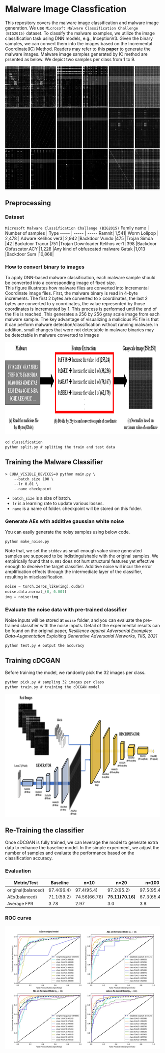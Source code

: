 # Malware Image Classfication

This repository covers the malware image classification and malware image generation.
We use `Microsoft Malware Classification Challenge (BIG2015)` dataset.
To classify the malware examples, we utilize the image classification task using DNN models, e.g., InceptionV3.
Given the binary samples, we can convert them into the images based on the Incremental Coordinate(IC) Method.
Readers may refer to this **[paper](https://scienceon.kisti.re.kr/srch/selectPORSrchArticle.do?cn=JAKO201823952425926&dbt=NART)** to generate the malware images.
Malware image samples generated by IC method are prsented as below. 
We depict two samples per class from 1 to 9.

<img src="https://github.com/Jeffkang-94/Resilience_against_AEs/blob/main/asset/malware%20samples.png" width="800" height="400">


## Preprocessing

### Dataset
`Microsoft Malware Classification Challenge (BIG2015)`
Family name | Number of samples | Type
----- | ----- | -----
Ramnit| 1,541| Worm
Lolipop | 2,478 | Adware
Kelihos ver3| 2,942 |Backdoor
Vundo |475 |Trojan
Simda |42 |Backdoor
Tracur |751 |Trojan Downloader
Kelihos ver1 |398 |Backdoor
Obfuscator.ACY |1,228 |Any kind of obfuscated malware
Gatak |1,013 |Backdoor
Sum |10,868| 


### How to convert binary to images
To apply DNN-based malware classification, each malware sample should be converted into
a corresponding image of fixed size.  
This figure illustrates how malware files are converted into Incremental Coordinate image files.
First, the malware binary is read in 4-byte increments. The first 2 bytes are converted to x coordinates, the last 2 bytes are converted to y coordinates, the value represented by those coordinates is incremented by 1. This process is performed until the end of the file is reached. This generates a 256 by 256 gray scale image from each malware sample. The key advantage of visualizing a malicious PE file is that it can perform malware detection/classification without running malware. In addition, small changes that were not detectable in malware binaries may be detectable in malware converted to images


<img src="https://github.com/Jeffkang-94/Resilience_against_AEs/blob/main/asset/convert.png" width="800" height="300">


```
cd classification
python split.py # spliting the train and test data
```

## Training the Malware Classifier
```
> CUDA_VISIBLE_DEVICES=0 python main.py \
    --batch_size 100 \
    --lr 0.01 \
    --name checkpoint
```
- `batch_size` is a size of batch.
- `lr` is a learning rate to update various losses.
- `name` is a name of folder. checkpoint will be stored on this folder.


### Generate AEs with additive gaussian white noise
You can easily generate the noisy samples using below code.
```
python make_noise.py
```
Note that, we set the `stddev` as small enough value since generated samples are supposed to be indistinguishable with the original samples.
We empirically found that `0.001` does not hurt structural features yet effective enough to deceive the target classifier.
Additive noise will incur the error amplification effects through the intermediate layer of the classifier, resulting in misclassification.
```python
noise = torch.zeros_like(img).cuda()
noise.data.normal_(0, 0.001)
img = noise+img
```

### Evaluate the noise data with pre-trained classifier
Noise inputs will be stored at `noise` folder, and you can evaluate the pre-trained classifier with the noise inputs.
Detail of the experimental results can be found on the original paper, *Resilience against Adversarial Examples:
Data-Augmentation Exploiting Generative Adversarial Networks, TIIS, 2021*
```
python test.py # output the accuracy
```



## Training cDCGAN

Before training the model, we randomly pick the 32 images per class.
```
python pick.py # sampling 32 images per class
python train.py # training the cDCGAN model
```

<img src="https://github.com/Jeffkang-94/Resilience_against_AEs/blob/main/asset/cDCGAN.png" width="800" height="400">


## Re-Training the classifier

Once cDCGAN is fully trained, we can leverage the model to generate extra data to enhance the baseline model.
In the simple experiment, we adjust the number of samples and evaluate the performance based on the classification accuracy.


### Evaluation 
Metric/Test | Baseline | n=10 | n=20 | n=100
----- | ----- | ----- | ----- | -----
original(balanced) | 97.4(96.4) | 97.4(95.4) | 97.2(95.2) | 97.5(95.4)
AEs(balanced) | 71.1(59.2) | 74.56(66.78) | **75.11(70.16)** | 67.3(65.41)
Average FPR | 3.78  | 2.97 | 3.0 | 3.8


### ROC curve
<img src="https://github.com/Jeffkang-94/Resilience_against_AEs/blob/main/asset/ROC%20curve.png" width="800" height="400">
